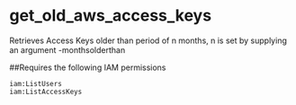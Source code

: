 # get_old_aws_access_keys
Retrieves Access Keys older than period of n months, n is set by supplying an argument -monthsolderthan

##Requires the following IAM permissions
```
iam:ListUsers
iam:ListAccessKeys
```
